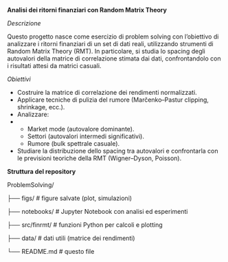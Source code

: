 **Analisi dei ritorni finanziari con Random Matrix Theory**

_Descrizione_

Questo progetto nasce come esercizio di problem solving con l’obiettivo di analizzare i ritorni finanziari di un set di dati reali, utilizzando strumenti di Random Matrix Theory (RMT).
In particolare, si studia lo spacing degli autovalori della matrice di correlazione stimata dai dati, confrontandolo con i risultati attesi da matrici casuali.

_Obiettivi_
- Costruire la matrice di correlazione dei rendimenti normalizzati.
- Applicare tecniche di pulizia del rumore (Marčenko–Pastur clipping, shrinkage, ecc.).
- Analizzare:
- - Market mode (autovalore dominante).
  - Settori (autovalori intermedi significativi).
  - Rumore (bulk spettrale casuale).
- Studiare la distribuzione dello spacing tra autovalori e confrontarla con le previsioni teoriche della RMT (Wigner–Dyson, Poisson).

**Struttura del repository**

ProblemSolving/

├── figs/              # figure salvate (plot, simulazioni)

├── notebooks/         # Jupyter Notebook con analisi ed esperimenti

├── src/finrmt/        # funzioni Python per calcoli e plotting

├── data/              # dati utili (matrice dei rendimenti)

└── README.md          # questo file

